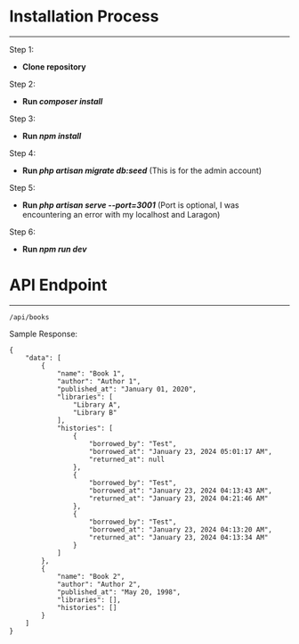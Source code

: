# Installation Process
---
Step 1:
- **Clone repository**

Step 2:
- **Run *composer install***

Step 3:
- **Run *npm install***

Step 4:
- **Run *php artisan migrate db:seed*** (This is for the admin account)

Step 5:
- **Run *php artisan serve --port=3001*** (Port is optional, I was encountering an error with my localhost and Laragon)

Step 6:
- **Run *npm run dev***

# API Endpoint
---
```/api/books```

Sample Response:
```
{
    "data": [
        {
            "name": "Book 1",
            "author": "Author 1",
            "published_at": "January 01, 2020",
            "libraries": [
                "Library A",
                "Library B"
            ],
            "histories": [
                {
                    "borrowed_by": "Test",
                    "borrowed_at": "January 23, 2024 05:01:17 AM",
                    "returned_at": null
                },
                {
                    "borrowed_by": "Test",
                    "borrowed_at": "January 23, 2024 04:13:43 AM",
                    "returned_at": "January 23, 2024 04:21:46 AM"
                },
                {
                    "borrowed_by": "Test",
                    "borrowed_at": "January 23, 2024 04:13:20 AM",
                    "returned_at": "January 23, 2024 04:13:34 AM"
                }
            ]
        },
        {
            "name": "Book 2",
            "author": "Author 2",
            "published_at": "May 20, 1998",
            "libraries": [],
            "histories": []
        }
    ]
}
```
